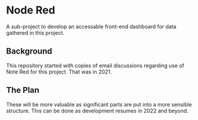 # Node Red
A sub-project to develop an accessable front-end dashboard for data gathered in this project.
## Background
This repository started with copies of email discussions regarding use of Note Red for this project.  That was in 2021.<p>
## The Plan
These will be more valuable as significant parts are put into a more sensible structure. This can be done as development resumes in 2022 and beyond.
